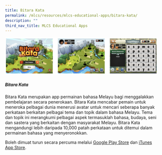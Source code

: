 ```yaml
---
title: Bitara Kata
permalink: /mlcs/resources/mlcs-educational-apps/bitara-kata/
description: ""
third_nav_title: MLCS Educational Apps
---
```

![Bitara Kata](/images/Bitara%20Kata.jpg)

##### Bitara Kata

Bitara Kata merupakan app permainan bahasa Melayu bagi menggalakkan pembelajaran secara penerokaan. Bitara Kata mencabar pemain untuk meneroka pelbagai dunia menerusi avatar untuk mencari seberapa banyak perkataan berkaitan pelbagai tema dan topik dalam bahasa Melayu. Tema dan topik ini merangkumi pelbagai aspek termasuklah bahasa, budaya, seni dan sastera yang berkaitan dengan masyarakat Melayu. Bitara Kata mengandungi lebih daripada 10,000 patah perkataan untuk ditemui dalam permainan bahasa yang menyeronokkan.

Boleh dimuat turun secara percuma melalui [Google Play Store](http://play.google.com/store/apps/details?id=com.MLCS.BitaraKata) dan [iTunes App Store](http://apps.apple.com/us/app/bitara-kata/id1206368854).